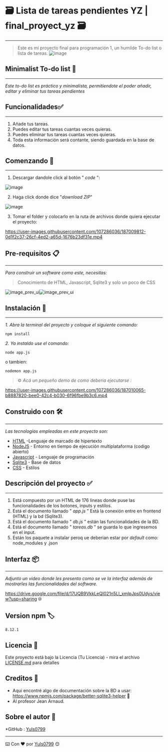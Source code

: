 # 🗃️ Lista de tareas pendientes YZ | final_proyect_yz 🗃️
-----------------------------------------------------------------------------------------------------------------------------------------------------------------------

>Este es mi proyecto final para programación 1, un humilde To-do list o lista de tareas.
                      ![image](https://user-images.githubusercontent.com/107286036/187015945-626faccb-dbca-4fdf-bb9c-61ecee0ed86c.png)

##  Minimalist To-do list 📝
-----------------------------------------------------------------------------------------------------------------------------------------------------------------------

_Este to-do list es práctico y minimalista, permitiendote el poder añadir, editar y eliminar tus tareas pendientes_

## Funcionalidades✅
-----------------------------------------------------------------------------------------------------------------------------------------------------------------------

1. Añade tus tareas.
2. Puedes editar tus tareas cuantas veces quieras.
3. Puedes eliminar tus tareas cuantas veces quieras.
4. Toda esta información será contante, siendo guardada en la base de datos.


## Comenzando 🚀
-----------------------------------------------------------------------------------------------------------------------------------------------------------------------

1. Descargar dandole click al botón " _code_ ":

![image](https://user-images.githubusercontent.com/107286036/187009180-8e877569-45c1-4e73-b54b-df2e8b7b433f.png)


2. Haga click donde dice "_download ZIP_"

![image](https://user-images.githubusercontent.com/107286036/187009227-4eff24d3-efdc-42fc-b83c-1257630676ae.png)


3. Tomar el folder y colocarlo en la ruta de archivos donde quiera ejecutar el proyecto:

https://user-images.githubusercontent.com/107286036/187009812-0d1f2c37-26cf-4ed2-a65d-1676b23df31e.mp4



## Pre-requisitos 📋
-----------------------------------------------------------------------------------------------------------------------------------------------------------------------

_Para construir un software como este, necesitas:_


>Conocimiento de HTML, Javascript, Sqlite3 y solo un poco de CSS

![image_prev_ui](https://user-images.githubusercontent.com/107286036/187007977-1dac9e67-0041-45e9-afe7-aee45d5811d5.png)![image_prev_ui](https://user-images.githubusercontent.com/107286036/187007992-3fbefa37-2249-4cfd-bdaa-8652439a886e.png)


## Instalación 🔧
-----------------------------------------------------------------------------------------------------------------------------------------------------------------------

_1. Abra la terminal del proyecto y coloque el siguiente comando:_

```
npm install
```

_2. Ya instaldo use el comando:_

```
node app.js
```
o tambien:

```
nodemon app.js
```

> ⚙️ _Acá un pequeño demo de como deberia ejecutarse :_ 

https://user-images.githubusercontent.com/107286036/187010065-b8887820-bee0-42c4-b030-6f96fbe9b3c6.mp4




## Construido con 🛠️
-----------------------------------------------------------------------------------------------------------------------------------------------------------------------

_Las tecnologias empleadas en este proyecto son:_

* [HTML](https://www.w3schools.com/html/) -Lenguaje de marcado de hipertexto
* [NodeJS](https://nodejs.org/en/) - Entorno en tiempo de ejecución multiplataforma (codigo abierto)
* [Javascript](https://developer.mozilla.org/es/docs/Learn/JavaScript/First_steps/What_is_JavaScript) - Lenguaje de programación
* [Sqlite3](https://www.npmjs.com/package/better-sqlite3-helper) - Base de datos
* [CSS](https://developer.mozilla.org/es/docs/Learn/CSS/First_steps/What_is_CSS) - Estilos


## Descripción del proyecto ✅
-----------------------------------------------------------------------------------------------------------------------------------------------------------------------

1. Está compuesto por un HTML de 176 lineas donde puse las funcionalidades de los botones, inputs y estilos.
2. Está el documento llamado " *app.js* " Está la conexión entre en frontend (HTML) y la bd (Sqlite3).
3. Está el documento llamado " *db.js* " están las funcionalidades de la BD.
4. Está el documento llamado " *tareas.db* " se guarda lo que ingresemos en el input.
5. Están los paquete a instalar peroq ue deberian estar por _default_ como: node_modules y .json


## Interfaz 📦
-----------------------------------------------------------------------------------------------------------------------------------------------------------------------

_Adjunto un video donde les presento como se ve la interfaz además de mostrarles las funcionalidades del software._

https://drive.google.com/file/d/17UQB9VkkLeQI021n5Ll_xmlpJps0Udys/view?usp=sharing 🌐


## Version npm 🏷️

```
8.12.1
```

## Licencia 📄

Este proyecto está bajo la Licencia (Tu Licencia) - mira el archivo [LICENSE.md](LICENSE.md) para detalles

## Creditos 🎁

* Aqui encontré algo de documentación sobre la BD a usar: https://www.npmjs.com/package/better-sqlite3-helper 📢
* Al profesor Jean Arnaud.

## Sobre el autor 👷
*GitHub : [Yuls0799](https://github.comYuls0799)


---
⌨️ Con ❤️ por [Yuls0799](https://github.comYuls0799) 😊
